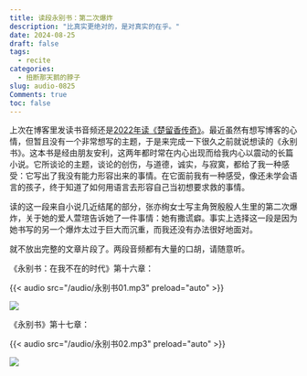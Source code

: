```yaml
---
title: 读段永别书：第二次爆炸
description: "比真实更绝对的，是对真实的在乎。"
date: 2024-08-25
draft: false
tags: 
  - recite
categories:
  - 扭断那天鹅的脖子
slug: audio-0825
Comments: true
toc: false
---
```


上次在博客里发读书音频还是[2022年读《楚留香传奇》](/posts/audio-1122/)。最近虽然有想写博客的心情，但暂且没有一个非常想写的主题，于是来完成一下很久之前就说想读的《永别书》。这本书是经由朋友安利，这两年都时常在内心出现而给我内心以震动的长篇小说。它所谈论的主题，谈论的创伤，与道德，诚实，与寂寞，都给了我一种感受：它写出了我没有能力形容出来的事情。在它面前我有一种感受，像还未学会语言的孩子，终于知道了如何用语言去形容自己当初想要求救的事情。

读的这一段来自小说几近结尾的部分，张亦绚女士写主角贺殷殷人生里的第二次爆炸，关于她的爱人萱瑄告诉她了一件事情：她有撒谎癖。事实上选择这一段是因为她书写的另一个爆炸太过于巨大而沉重，而我还没有办法很好地面对。

就不放出完整的文章片段了。两段音频都有大量的口胡，请随意听。

《永别书：在我不在的时代》第十六章：

{{< audio src="/audio/永别书01.mp3" preload="auto" >}}

![](/audio/01.png)

《永别书》第十七章：

{{< audio src="/audio/永别书02.mp3" preload="auto" >}}

![](/audio/02.png)